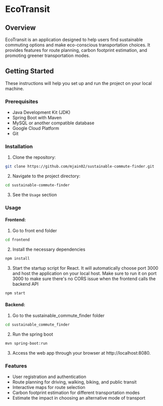 # EcoTransit

## Overview

EcoTransit is an application designed to help users find sustainable commuting options and make eco-conscious transportation choices. It provides features for route planning, carbon footprint estimation, and promoting greener transportation modes.

## Getting Started

These instructions will help you set up and run the project on your local machine.

### Prerequisites

- Java Development Kit (JDK)
- Spring Boot with Maven
- MySQL or another compatible database
- Google Cloud Platform
- Git

### Installation

1. Clone the repository:

```bash
git clone https://github.com/mjain02/sustainable-commute-finder.git
```

2. Navigate to the project directory:

```bash
cd sustainable-commute-finder
```

3. See the `Usage` section

### Usage

#### Frontend:

1. Go to front end folder

```bash
cd frontend
```

2. Install the necessary dependencies

```bash
npm install
```

3. Start the startup script for React. It will automatically choose port 3000 and host the application on your local host. Make sure to run it on port 3000 to make sure there's no CORS issue when the frontend calls the backend API

```bash
npm start
```

#### Backend:

1. Go to the sustainable_commute_finder folder

```bash
cd sustainable_commute_finder
```

2. Run the spring boot

```bash
mvn spring-boot:run
```

3. Access the web app through your browser at http://localhost:8080.

### Features

- User registration and authentication
- Route planning for driving, walking, biking, and public transit
- Interactive maps for route selection
- Carbon footprint estimation for different transportation modes
- Estimate the impact in choosing an alternative mode of transport
